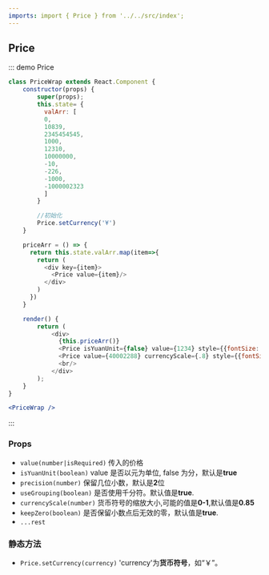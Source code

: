 ```yaml
---
imports: import { Price } from '../../src/index';
---
```


## Price

::: demo Price

```js
class PriceWrap extends React.Component {
    constructor(props) {
        super(props);
        this.state= {
          valArr: [
          0,
          10839,
          2345454545,
          1000,
          12310,
          10000000,
          -10,
          -226,
          -1000,
          -1000002323
          ]
        }

        //初始化
        Price.setCurrency('¥')
    }

    priceArr = () => {
      return this.state.valArr.map(item=>{
        return (
          <div key={item}>
            <Price value={item}/>
          </div>
        )
      })
    }

    render() {
        return (
            <div>
              {this.priceArr()}
              <Price isYuanUnit={false} value={1234} style={{fontSize:'28px',color:'red'}}/> <br/>
              <Price value={40002288} currencyScale={.8} style={{fontSize:'28px',color:'red'}}/>
              <br/>
            </div>
        );
    }
}
```

```jsx
<PriceWrap />
```

:::

### Props

- `value(number|isRequired)` 传入的价格
- `isYuanUnit(boolean)` value 是否以元为单位, false 为分，默认是**true**
- `precision(number)` 保留几位小数，默认是**2**位
- `useGrouping(boolean)` 是否使用千分符。默认值是**true**.
- `currencyScale(number)` 货币符号的缩放大小,可能的值是**0-1**,默认值是**0.85**
- `keepZero(boolean)` 是否保留小数点后无效的零，默认值是**true**.
- `...rest`

### 静态方法

- `Price.setCurrency(currency)` 'currency'为**货币符号**，如“￥”。

